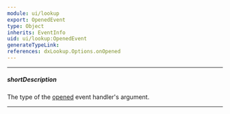 ```yaml
---
module: ui/lookup
export: OpenedEvent
type: Object
inherits: EventInfo
uid: ui/lookup:OpenedEvent
generateTypeLink: 
references: dxLookup.Options.onOpened
---
```

---
##### shortDescription
The type of the [opened]({basewidgetpath}/Events/#opened) event handler's argument.

---
<!-- Description goes here -->